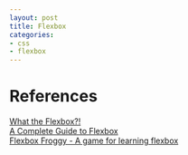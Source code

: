 ```yaml
---
layout: post
title: Flexbox
categories:
- css
- flexbox
---
```


# References
[What the Flexbox?!](https://www.youtube.com/watch?v=Vj7NZ6FiQvo&list=PLu8EoSxDXHP7xj_y6NIAhy0wuCd4uVdid)  
[A Complete Guide to Flexbox](https://css-tricks.com/snippets/css/a-guide-to-flexbox/)  
[Flexbox Froggy - A game for learning flexbox](http://flexboxfroggy.com/)  